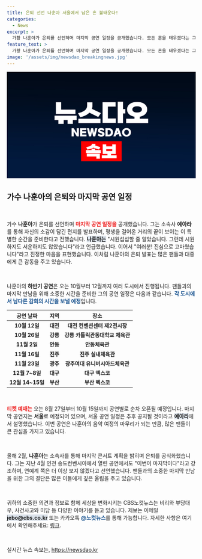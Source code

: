 ```yaml
---
title: 은퇴 선언 나훈아 서울에서 남은 혼 불태운다!
categories:
  - News
excerpt: >
  가황 나훈아가 은퇴를 선언하며 마지막 공연 일정을 공개했습니다. 모든 혼을 태우겠다는 그의 진심 어린 소감과 함께, 10월부터 12월까지 진행되는 공연은 팬들에게 잊지 못할 순간이 될 것입니다.
feature_text: >
  가황 나훈아가 은퇴를 선언하며 마지막 공연 일정을 공개했습니다. 모든 혼을 태우겠다는 그의 진심 어린 소감과 함께, 10월부터 12월까지 진행되는 공연은 팬들에게 잊지 못할 순간이 될 것입니다.
image: '/assets/img/newsdao_breakingnews.jpg'
---
```


<p><img src="/assets/img/newsdao_breakingnews.jpg" alt="firstkoreanews 속보" /></p>

<h2 data-ke-size="size26">가수 나훈아의 은퇴와 마지막 공연 일정</h2>

<p data-ke-size="size16">&nbsp;</p>

<p>가수 <b>나훈아</b>가 은퇴를 선언하며 <b><span style="color: #ee2323;">마지막 공연 일정을</span></b> 공개했습니다. 그는 소속사 <b>예아라</b>를 통해 자신의 소감이 담긴 편지를 발표하며, 평생을 걸어온 거리의 끝이 보이는 이 특별한 순간을 준비한다고 전했습니다. <b><span style="background-color: #21538527;">나훈아는</span></b> "시원섭섭할 줄 알았습니다. 그런데 시원하지도 서운하지도 않았습니다"라고 언급했습니다. 이어서 "여러분! 진심으로 고마웠습니다"라고 진정한 마음을 표현했습니다. 이처럼 나훈아의 은퇴 발표는 많은 팬들과 대중에게 큰 감동을 주고 있습니다.</p>

<p data-ke-size="size16">&nbsp;</p>

<p>나훈아의 <b>하반기 공연</b>은 오는 10월부터 12월까지 여러 도시에서 진행됩니다. 팬들과의 마지막 만남을 위해 소중한 시간을 준비한 그의 공연 일정은 다음과 같습니다. <b><span style="color: #1a5490;">각 도시에서 남다른 감회의 시간을 보낼 예정</span></b>입니다.</p>

<table style="width: 100%; border-collapse: collapse;">
    <thead>
        <tr>
            <th style="text-align: center;"><b>공연 날짜</b></th>
            <th style="text-align: center;"><b>지역</b></th>
            <th style="text-align: center;"><b>장소</b></th>
        </tr>
    </thead>
    <tbody>
        <tr>
            <td style="text-align: center; height: 17px;"><b>10월 12일</b></td>
            <td style="text-align: center; height: 17px;"><b>대전</b></td>
            <td style="text-align: center; height: 17px;"><b>대전 컨벤션센터 제2전시장</b></td>
        </tr>
        <tr>
            <td style="text-align: center; height: 17px;"><b>10월 26일</b></td>
            <td style="text-align: center; height: 17px;"><b>강릉</b></td>
            <td style="text-align: center; height: 17px;"><b>강릉 카톨릭관동대학교 체육관</b></td>
        </tr>
        <tr>
            <td style="text-align: center; height: 17px;"><b>11월 2일</b></td>
            <td style="text-align: center; height: 17px;"><b>안동</b></td>
            <td style="text-align: center; height: 17px;"><b>안동체육관</b></td>
        </tr>
        <tr>
            <td style="text-align: center; height: 17px;"><b>11월 16일</b></td>
            <td style="text-align: center; height: 17px;"><b>진주</b></td>
            <td style="text-align: center; height: 17px;"><b>진주 실내체육관</b></td>
        </tr>
        <tr>
            <td style="text-align: center; height: 17px;"><b>11월 23일</b></td>
            <td style="text-align: center; height: 17px;"><b>광주</b></td>
            <td style="text-align: center; height: 17px;"><b>광주여대 유니버시아드체육관</b></td>
        </tr>
        <tr>
            <td style="text-align: center; height: 17px;"><b>12월 7~8일</b></td>
            <td style="text-align: center; height: 17px;"><b>대구</b></td>
            <td style="text-align: center; height: 17px;"><b>대구 엑스코</b></td>
        </tr>
        <tr>
            <td style="text-align: center; height: 17px;"><b>12월 14~15일</b></td>
            <td style="text-align: center; height: 17px;"><b>부산</b></td>
            <td style="text-align: center; height: 17px;"><b>부산 벡스코</b></td>
        </tr>
    </tbody>
</table>

<p data-ke-size="size16">&nbsp;</p>

<p><b><span style="color: #ee2323;">티켓 예매는</span></b> 오는 8월 27일부터 10월 15일까지 공연별로 순차 오픈될 예정입니다. 마지막 공연지는 <b>서울</b>로 예정되어 있으며, 서울 공연 일정은 추후 공지될 것이라고 <b><span style="background-color: #21538527;">예아라</span></b>에서 설명했습니다. 이번 공연은 나훈아의 음악 여정의 마무리가 되는 만큼, 많은 팬들이 큰 관심을 가지고 있습니다.</p>

<p data-ke-size="size16">&nbsp;</p>

<p>올해 2월, <b>나훈아</b>는 소속사를 통해 마지막 콘서트 계획을 밝히며 은퇴를 공식화했습니다. 그는 지난 4월 인천 송도컨벤시아에서 열린 공연에서도 "이번이 마지막이다"라고 강조하며, 연예계 쪽은 더 이상 보지 않겠다고 선언했습니다. 팬들과의 소중한 마지막 만남을 위한 그의 결단은 많은 이들에게 깊은 울림을 주고 있습니다.</p>

<p data-ke-size="size16">&nbsp;</p>

<p>귀하의 소중한 의견과 정보로 함께 세상을 변화시키는 CBS노컷뉴스는 비리와 부당대우, 사건사고와 미담 등 다양한 이야기를 듣고 있습니다. 제보는 이메일 <b><span style="background-color: #21538527;">jebo@cbs.co.kr</span></b> 또는 카카오톡 <b><span style="color: #1a5490;">@노컷뉴스</span></b>를 통해 가능합니다. 자세한 사항은 여기에서 확인해주세요: <a href="https://url.kr/b71afn">링크</a>. </p>

<p data-ke-size="size16">&nbsp;</p>
실시간 뉴스 속보는, <a href="https://newsdao.kr" rel="dofollow">https://newsdao.kr</a>


